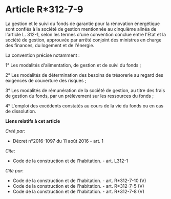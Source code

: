 # Article R*312-7-9

La gestion et le suivi du fonds de garantie pour la rénovation énergétique sont confiés à la société de gestion mentionnée au
cinquième alinéa de l'article L. 312-1, selon les termes d'une convention conclue entre l'Etat et la société de gestion,
approuvée par arrêté conjoint des ministres en charge des finances, du logement et de l'énergie. 

La convention précise notamment : 

1° Les modalités d'alimentation, de gestion et de suivi du fonds ; 

2° Les modalités de détermination des besoins de trésorerie au regard des exigences de couverture des risques ; 

3° Les modalités de rémunération de la société de gestion, au titre des frais de gestion du fonds, par un prélèvement sur les
ressources du fonds ; 

4° L'emploi des excédents constatés au cours de la vie du fonds ou en cas de dissolution.

**Liens relatifs à cet article**

_Créé par_:

  - Décret n°2016-1097 du 11 août 2016 - art. 1

_Cite_:

  - Code de la construction et de l'habitation. - art. L312-1

_Cité par_:

  - Code de la construction et de l'habitation. - art. R*312-7-10 (V)
  - Code de la construction et de l'habitation. - art. R*312-7-5 (V)
  - Code de la construction et de l'habitation. - art. R*312-7-8 (V)
